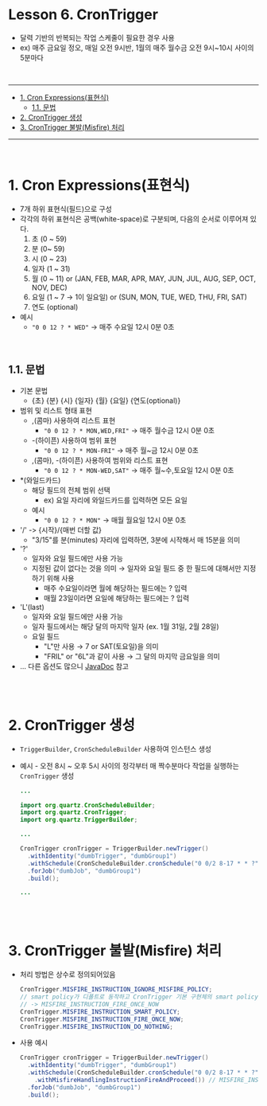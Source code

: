 # Lesson 6. CronTrigger

- 달력 기반의 반복되는 작업 스케줄이 필요한 경우 사용
- ex) 매주 금요일 정오, 매일 오전 9시반, 1월의 매주 월수금 오전 9시~10시 사이의 5분마다

<br>

---

- [1. Cron Expressions(표현식)](#1-cron-expressions표현식)
  - [1.1. 문법](#11-문법)
- [2. CronTrigger 생성](#2-crontrigger-생성)
- [3. CronTrigger 불발(Misfire) 처리](#3-crontrigger-불발misfire-처리)

---

<br>

# 1. Cron Expressions(표현식)

- 7개 하위 표현식(필드)으로 구성
- 각각의 하위 표현식은 공백(white-space)로 구분되며, 다음의 순서로 이루어져 있다.
  1. 초 (0 ~ 59)
  2. 분 (0~ 59)
  3. 시 (0 ~ 23)
  4. 일자 (1 ~ 31)
  5. 월 (0 ~ 11) or (JAN, FEB, MAR, APR, MAY, JUN, JUL, AUG, SEP, OCT, NOV, DEC)
  6. 요일 (1 ~ 7 → 1이 일요일) or (SUN, MON, TUE, WED, THU, FRI, SAT)
  7. 연도 (optional)
- 예시
  - `"0 0 12 ? * WED"` → 매주 수요일 12시 0분 0초

<br>

## 1.1. 문법

- 기본 문법
  - {초} {분} {시} {일자} {월} {요일} {연도(optional)}
- 범위 및 리스트 형태 표현
  - ,(콤마) 사용하여 리스트 표현
    - `"0 0 12 ? * MON,WED,FRI"` → 매주 월수금 12시 0분 0초
  - -(하이픈) 사용하여 범위 표현
    - `"0 0 12 ? * MON-FRI"` → 매주 월~금 12시 0분 0초
  - ,(콤마), -(하이픈) 사용하여 범위와 리스트 표현
    - `"0 0 12 ? * MON-WED,SAT"` → 매주 월~수,토요일 12시 0분 0초
- \*(와일드카드)
  - 해당 필드의 전체 범위 선택
    - ex) 요일 자리에 와일드카드를 입력하면 모든 요일
  - 예시
    - `"0 0 12 ? * MON"` → 매월 월요일 12시 0분 0초
- '/' -> {시작}/{매번 더할 값}
  - "3/15"를 분(minutes) 자리에 입력하면, 3분에 시작해서 매 15분을 의미
- '?'
  - 일자와 요일 필드에만 사용 가능
  - 지정된 값이 없다는 것을 의미 → 일자와 요일 필드 중 한 필드에 대해서만 지정하기 위해 사용
    - 매주 수요일이라면 월에 해당하는 필드에는 ? 입력
    - 매월 23일이라면 요일에 해당하는 필드에는 ? 입력
- 'L'(last)
  - 일자와 요일 필드에만 사용 가능
  - 일자 필드에서는 해당 달의 마지막 일자 (ex. 1월 31일, 2월 28일)
  - 요일 필드
    - "L"만 사용 → 7 or SAT(토요일)을 의미
    - "FRIL" or "6L"과 같이 사용 → 그 달의 마지막 금요일을 의미
- ... 다른 옵션도 많으니 [JavaDoc](http://www.quartz-scheduler.org/api/2.4.0-SNAPSHOT/index.html) 참고

<br><br>

# 2. CronTrigger 생성

- `TriggerBuilder`, `CronScheduleBuilder` 사용하여 인스턴스 생성
- 예시 - 오전 8시 ~ 오후 5시 사이의 정각부터 매 짝수분마다 작업을 실행하는 `CronTrigger` 생성

  ```java
  ...

  import org.quartz.CronScheduleBuilder;
  import org.quartz.CronTrigger;
  import org.quartz.TriggerBuilder;

  ...

  CronTrigger cronTrigger = TriggerBuilder.newTrigger()
    .withIdentity("dumbTrigger", "dumbGroup1")
    .withSchedule(CronScheduleBuilder.cronSchedule("0 0/2 8-17 * * ?"))
    .forJob("dumbJob", "dumbGroup1")
    .build();

  ...
  ```

<br><br>

# 3. CronTrigger 불발(Misfire) 처리

- 처리 방법은 상수로 정의되어있음

  ```java
  CronTrigger.MISFIRE_INSTRUCTION_IGNORE_MISFIRE_POLICY;
  // smart policy가 디폴트로 동작하고 CronTrigger 기본 구현체의 smart policy는
  // -> MISFIRE_INSTRUCTION_FIRE_ONCE_NOW
  CronTrigger.MISFIRE_INSTRUCTION_SMART_POLICY;
  CronTrigger.MISFIRE_INSTRUCTION_FIRE_ONCE_NOW;
  CronTrigger.MISFIRE_INSTRUCTION_DO_NOTHING;
  ```

- 사용 예시
  ```java
  CronTrigger cronTrigger = TriggerBuilder.newTrigger()
    .withIdentity("dumbTrigger", "dumbGroup1")
    .withSchedule(CronScheduleBuilder.cronSchedule("0 0/2 8-17 * * ?")
      .withMisfireHandlingInstructionFireAndProceed()) // MISFIRE_INSTRUCTION_FIRE_ONCE_NOW 적용
    .forJob("dumbJob", "dumbGroup1")
    .build();
  ```
